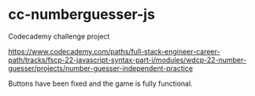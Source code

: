 # cc-numberguesser-js

Codecademy challenge project

https://www.codecademy.com/paths/full-stack-engineer-career-path/tracks/fscp-22-javascript-syntax-part-i/modules/wdcp-22-number-guesser/projects/number-guesser-independent-practice

Buttons have been fixed and the game is fully functional.

